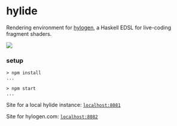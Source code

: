 # hylide

Rendering environment for [hylogen](https://github.com/sleexyz/hylogen), a Haskell EDSL for live-coding fragment shaders.

![](https://thumbs.gfycat.com/SoftAdeptAlaskajingle-size_restricted.gif)

### setup

```
> npm install
...

> npm start
...

```

Site for a local hylide instance: [`localhost:8081`](http://localhost:8081)

Site for hylogen.com: [`localhost:8082`](http://localhost:8081)

